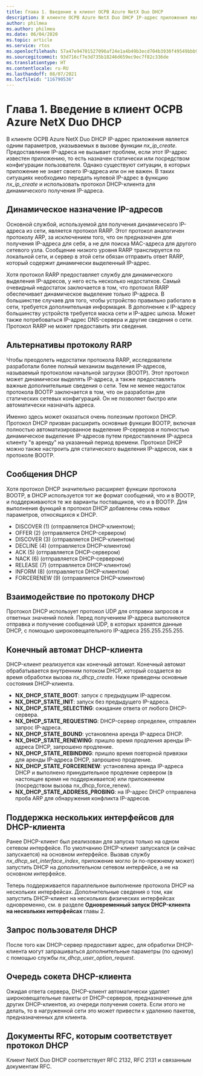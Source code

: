 ```yaml
---
title: Глава 1. Введение в клиент ОСРВ Azure NetX Duo DHCP
description: В клиенте ОСРВ Azure NetX Duo DHCP IP-адрес приложения является одним параметров, указываемых в вызове функции *nx_ip_create*.
author: philmea
ms.author: philmea
ms.date: 06/04/2020
ms.topic: article
ms.service: rtos
ms.openlocfilehash: 57a47e94701527096af24e1a4b49b3ecd704b3930f49549bbb97be2c716bcfe2
ms.sourcegitcommit: 93d716cf7e3d735b18246d659ec9ec7f82c336de
ms.translationtype: HT
ms.contentlocale: ru-RU
ms.lasthandoff: 08/07/2021
ms.locfileid: "116790536"
---
```

# <a name="chapter-1---introduction-to-the-azure-rtos-netx-duo-dhcp-client"></a>Глава 1. Введение в клиент ОСРВ Azure NetX Duo DHCP

В клиенте ОСРВ Azure NetX Duo DHCP IP-адрес приложения является одним параметров, указываемых в вызове функции *nx_ip_create*. Предоставление IP-адреса не вызывает проблем, если этот IP-адрес известен приложению, то есть назначен статически или посредством конфигурации пользователя. Однако существуют ситуации, в которых приложение не знает своего IP-адреса или он не важен. В таких ситуациях необходимо передать нулевой IP-адрес в функцию *nx_ip_create* и использовать протокол DHCP-клиента для динамического получения IP-адреса.

## <a name="dynamic-ip-address-assignment"></a>Динамическое назначение IP-адресов

Основной службой, используемой для получения динамического IP-адреса из сети, является протокол RARP. Этот протокол аналогичен протоколу ARP, за исключением того, что он предназначен для получения IP-адреса для себя, а не для поиска MAC-адреса для другого сетевого узла. Сообщение низкого уровня RARP транслируется по локальной сети, и сервер в этой сети обязан отправить ответ RARP, который содержит динамически выделенный IP-адрес.

Хотя протокол RARP предоставляет службу для динамического выделения IP-адресов, у него есть несколько недостатков. Самый очевидный недостаток заключается в том, что протокол RARP обеспечивает динамическое выделение только IP-адреса. В большинстве случаев для того, чтобы устройство правильно работало в сети, требуется дополнительная информация. В дополнение к IP-адресу большинству устройств требуется маска сети и IP-адрес шлюза. Может также потребоваться IP-адрес DNS-сервера и другие сведения о сети. Протокол RARP не может предоставить эти сведения.

## <a name="rarp-alternatives"></a>Альтернативы протоколу RARP

Чтобы преодолеть недостатки протокола RARP, исследователи разработали более полный механизм выделения IP-адресов, называемый протоколом начальной загрузки (BOOTP). Этот протокол может динамически выделять IP-адреса, а также предоставлять важные дополнительные сведения о сети. Тем не менее недостаток протокола BOOTP заключается в том, что он разработан для статических сетевых конфигураций. Он не позволяет быстро или автоматически назначать адреса.

Именно здесь может оказаться очень полезным протокол DHCP. Протокол DHCP призван расширить основные функции BOOTP, включая полностью автоматизированное выделение IP-серверов и полностью динамическое выделение IP-адресов путем предоставления IP-адреса клиенту "в аренду" на указанный период времени. Протокол DHCP можно также настроить для статического выделения IP-адресов, как в протоколе BOOTP.

## <a name="dhcp-messages"></a>Сообщения DHCP

Хотя протокол DHCP значительно расширяет функции протокола BOOTP, в DHCP используется тот же формат сообщений, что и в BOOTP, и поддерживаются те же варианты поставщиков, что и в BOOTP. Для выполнения функций в протокол DHCP добавлены семь новых параметров, относящихся к DHCP.

- DISCOVER (1) (отправляется DHCP-клиентом);
- OFFER (2) (отправляется DHCP-сервером)
- DISCOVER (3) (отправляется DHCP-клиентом)
- DECLINE (4) (отправляется DHCP-клиентом)
- ACK (5) (отправляется DHCP-сервером)
- NACK (6) (отправляется DHCP-сервером)
- RELEASE (7) (отправляется DHCP-клиентом)
- INFORM (8) (отправляется DHCP-клиентом)
- FORCERENEW (9) (отправляется DHCP-клиентом)

## <a name="dhcp-communication"></a>Взаимодействие по протоколу DHCP

Протокол DHCP использует протокол UDP для отправки запросов и ответных значений полей. Перед получением IP-адреса выполняются отправка и получение сообщений UDP, в которых хранятся данные DHCP, с помощью широковещательного IP-адреса 255.255.255.255.

## <a name="dhcp-client-state-machine"></a>Конечный автомат DHCP-клиента

DHCP-клиент реализуется как конечный автомат. Конечный автомат обрабатывается внутренним потоком DHCP, который создается во время обработки вызова *nx_dhcp_create*. Ниже приведены основные состояния DHCP-клиента.

- **NX_DHCP_STATE_BOOT**: запуск с предыдущим IP-адресом.
- **NX_DHCP_STATE_INIT**: запуск без предыдущего IP-адреса.
- **NX_DHCP_STATE_SELECTING**: ожидание ответа от любого DHCP-сервера.
- **NX_DHCP_STATE_REQUESTING**: DHCP-сервер определен, отправлен запрос IP-адреса.
- **NX_DHCP_STATE_BOUND**: установлена аренда IP-адреса DHCP.
- **NX_DHCP_STATE_RENEWING**: пришло время продления аренды IP-адреса DHCP, запрошено продление.
- **NX_DHCP_STATE_REBINDING**: пришло время повторной привязки для аренды IP-адреса DHCP, запрошено продление.
- **NX_DHCP_STATE_FORCERENEW**: установлена аренда IP-адреса DHCP и выполнено принудительное продление сервером (в настоящее время не поддерживается) или приложением (посредством вызова nx_dhcp_force_renew).
- **NX_DHCP_STATE_ADDRESS_PROBING**: на IP-адрес DHCP отправлена проба ARP для обнаружения конфликта IP-адресов.

## <a name="dhcp-client-multiple-interface-support"></a>Поддержка нескольких интерфейсов для DHCP-клиента

Ранее DHCP-клиент был реализован для запуска только на одном сетевом интерфейсе. По умолчанию DHCP-клиент запускался (и сейчас запускается) на основном интерфейсе. Вызвав службу *nx_dhcp_set_interface_index*, приложение могло (и по-прежнему может) запустить DHCP на дополнительном сетевом интерфейсе, а не на основном интерфейсе.

Теперь поддерживается параллельное выполнение протокола DHCP на нескольких интерфейсах. Дополнительные сведения о том, как запустить DHCP-клиент на нескольких физических интерфейсах одновременно, см. в разделе **Одновременный запуск DHCP-клиента на нескольких интерфейсах** главы 2.

## <a name="dhcp-user-request"></a>Запрос пользователя DHCP

После того как DHCP-сервер предоставит адрес, для обработки DHCP-клиента могут запрашиваться дополнительные параметры (по одному) с помощью службы *nx_dhcp_user_option_request*.

## <a name="dhcp-client-socket-queue"></a>Очередь сокета DHCP-клиента 

Ожидая ответа сервера, DHCP-клиент автоматически удаляет широковещательные пакеты от DHCP-серверов, предназначенные для других DHCP-клиентов, из очереди получения сокета. Если этого не делать, то в нагруженной сети это может привести к удалению пакетов, предназначенных для клиента.

## <a name="dhcp-rfcs"></a>Документы RFC, которым соответствует протокол DHCP

Клиент NetX Duo DHCP соответствует RFC 2132, RFC 2131 и связанным документам RFC.